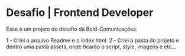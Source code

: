 # Desafio | Frontend Developer

Esse é um projeto do desafio da Bold-Comunicações.

1 - Criei o arquivo Readme e o index.html.
2 - Criei a pasta do projeto e dentro uma pasta assets, onde ficarão o script, style, imagens e etc...